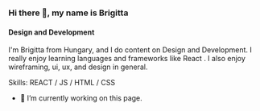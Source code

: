 ### Hi there 👋, my name is Brigitta
#### Design and Development


I'm Brigitta from Hungary, and I do content on Design and Development. I really enjoy learning languages and frameworks like React . I also enjoy wireframing, ui, ux, and design in general.

Skills: REACT / JS / HTML / CSS

- 🔭 I’m currently working on this page. 



